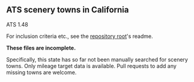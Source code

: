 ## ATS scenery towns in California

ATS 1.48

For inclusion criteria etc., see the [repository root](../../../)'s readme.

**These files are incomplete.**

Specifically, this state has so far not been
manually searched for scenery towns. Only mileage target data is available.
Pull requests to add any missing towns are welcome.
